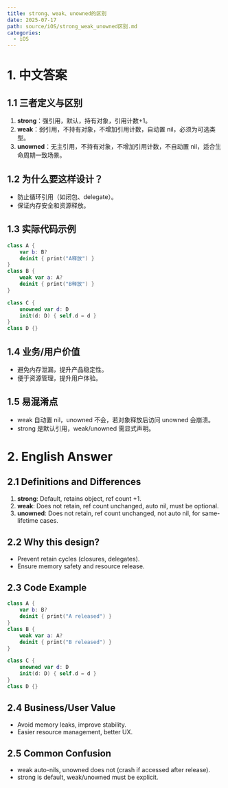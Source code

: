 ```yaml
---
title: strong、weak、unowned的区别
date: 2025-07-17
path: source/iOS/strong_weak_unowned区别.md
categories:
  - iOS
---
```


# 1. 中文答案

## 1.1 三者定义与区别
1. **strong**：强引用，默认，持有对象，引用计数+1。
2. **weak**：弱引用，不持有对象，不增加引用计数，自动置 nil，必须为可选类型。
3. **unowned**：无主引用，不持有对象，不增加引用计数，不自动置 nil，适合生命周期一致场景。

## 1.2 为什么要这样设计？
- 防止循环引用（如闭包、delegate）。
- 保证内存安全和资源释放。

## 1.3 实际代码示例
```swift
class A {
    var b: B?
    deinit { print("A释放") }
}
class B {
    weak var a: A?
    deinit { print("B释放") }
}

class C {
    unowned var d: D
    init(d: D) { self.d = d }
}
class D {}
```

## 1.4 业务/用户价值
- 避免内存泄漏，提升产品稳定性。
- 便于资源管理，提升用户体验。

## 1.5 易混淆点
- weak 自动置 nil，unowned 不会，若对象释放后访问 unowned 会崩溃。
- strong 是默认引用，weak/unowned 需显式声明。

# 2. English Answer

## 2.1 Definitions and Differences
1. **strong**: Default, retains object, ref count +1.
2. **weak**: Does not retain, ref count unchanged, auto nil, must be optional.
3. **unowned**: Does not retain, ref count unchanged, not auto nil, for same-lifetime cases.

## 2.2 Why this design?
- Prevent retain cycles (closures, delegates).
- Ensure memory safety and resource release.

## 2.3 Code Example
```swift
class A {
    var b: B?
    deinit { print("A released") }
}
class B {
    weak var a: A?
    deinit { print("B released") }
}

class C {
    unowned var d: D
    init(d: D) { self.d = d }
}
class D {}
```

## 2.4 Business/User Value
- Avoid memory leaks, improve stability.
- Easier resource management, better UX.

## 2.5 Common Confusion
- weak auto-nils, unowned does not (crash if accessed after release).
- strong is default, weak/unowned must be explicit.
